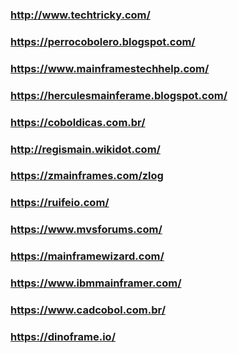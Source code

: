 ### http://www.techtricky.com/ ###
### https://perrocobolero.blogspot.com/
### https://www.mainframestechhelp.com/
### https://herculesmainferame.blogspot.com/
### https://coboldicas.com.br/
### http://regismain.wikidot.com/
### https://zmainframes.com/zlog
### https://ruifeio.com/
### https://www.mvsforums.com/
### https://mainframewizard.com/
### https://www.ibmmainframer.com/
### https://www.cadcobol.com.br/
### https://dinoframe.io/
###


